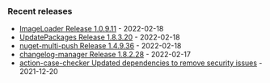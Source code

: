 <!-- ### Hi there 👋 -->

### Recent releases
<!-- recent_releases starts -->
* [ImageLoader Release 1.0.9.11](https://github.com/credfeto/ImageLoader/releases/tag/v1.0.9.11) - 2022-02-18
* [UpdatePackages Release 1.8.3.20](https://github.com/credfeto/UpdatePackages/releases/tag/v1.8.3.20) - 2022-02-18
* [nuget-multi-push Release 1.4.9.36](https://github.com/credfeto/nuget-multi-push/releases/tag/v1.4.9.36) - 2022-02-18
* [changelog-manager Release 1.8.2.28](https://github.com/credfeto/changelog-manager/releases/tag/v1.8.2.28) - 2022-02-17
* [action-case-checker Updated dependencies to remove security issues](https://github.com/credfeto/action-case-checker/releases/tag/v1.2.0) - 2021-12-20
<!-- recent_releases ends -->


<!--
**credfeto/credfeto** is a ✨ _special_ ✨ repository because its `README.md` (this file) appears on your GitHub profile.

Here are some ideas to get you started:

- 🔭 I’m currently working on ...
- 🌱 I’m currently learning ...
- 👯 I’m looking to collaborate on ...
- 🤔 I’m looking for help with ...
- 💬 Ask me about ...
- 📫 How to reach me: ...
- 😄 Pronouns: ...
- ⚡ Fun fact: ...
-->
